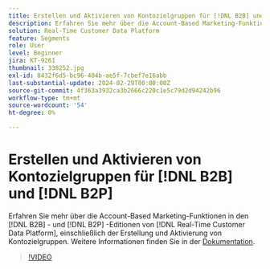 ```yaml
---
title: Erstellen und Aktivieren von Kontozielgruppen für [!DNL B2B] und [!DNL B2P]
description: Erfahren Sie mehr über die Account-Based Marketing-Funktionen in den  [!DNL B2B] und [!DNL B2P] Editionen von [!DNL Real-Time Customer Data Platform], einschließlich der Erstellung und Aktivierung von Kontozielgruppen.
solution: Real-Time Customer Data Platform
feature: Segments
role: User
level: Beginner
jira: KT-9261
thumbnail: 338252.jpg
exl-id: 8432f6d5-bc96-404b-ae5f-7cbef7e16abb
last-substantial-update: 2024-02-29T00:00:00Z
source-git-commit: 4f363a3932ca3b2666c220c1e5c79d2d94242b96
workflow-type: tm+mt
source-wordcount: '54'
ht-degree: 0%

---
```


# Erstellen und Aktivieren von Kontozielgruppen für [!DNL B2B] und [!DNL B2P]

Erfahren Sie mehr über die Account-Based Marketing-Funktionen in den [!DNL B2B] - und [!DNL B2P] -Editionen von [!DNL Real-Time Customer Data Platform], einschließlich der Erstellung und Aktivierung von Kontozielgruppen. Weitere Informationen finden Sie in der [Dokumentation](https://experienceleague.adobe.com/docs/experience-platform/segmentation/ui/account-audiences.html).

>[!VIDEO](https://video.tv.adobe.com/v/338252?learn=on)

